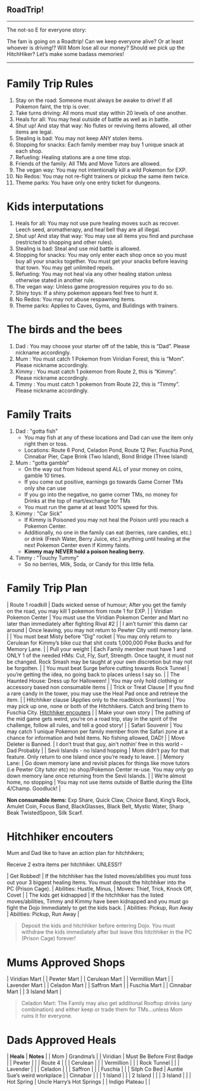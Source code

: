 
## RoadTrip!

---

The not-so E for everyone story:

The fam is going on a Roadtrip! Can we keep everyone alive? Or at least whoever is driving!? Will Mom lose all our money? Should we pick up the HitchHiker? Let’s make some badass memories!

---

# Family Trip Rules

1) Stay on the road: Someone must always be awake to drive! If all Pokemon faint, the trip is over.
2) Take turns driving: All mons must stay within 20 levels of one another.
3) Heals for all: You may heal outside of battle as well as in battle.
4) Shut up! And stay that way: No flutes or reviving items allowed, all other items are legal.
5) Stealing is bad: You may not keep ANY stolen items.
6) Stopping for snacks: Each family member may buy 1 unique snack at each shop.
7) Refueling: Healing stations are a one time stop.
8) Friends of the family: All TMs and Move Tutors are allowed.
9) The vegan way: You may not intentionally kill a wild Pokemon for EXP.
10) No Redos: You may not re-fight trainers or pickup the same item twice.
11) Theme parks: You have only one entry ticket for dungeons.

# Kids interputations

1) Heals for all: You may not use pure healing moves such as recover. Leech seed, aromatherapy, and heal bell thay are all illegal.
2) Shut up! And stay that way: You may use all items you find and purchase (restricted to shopping and other rules).
3) Stealing is bad: Steal and use mid battle is allowed.
4) Stopping for snacks: You may only enter each shop once so you must buy all your snacks together. You must get your snacks before leaving that town. You may get unlimited repels.
5) Refueling: You may not heal via any other healing station unless otherwise stated in another rule.
6) The vegan way: Unless game progression requires you to do so.
7) Shiny toys: If a shiny pokemon appears feel free to hunt it.
8) No Redos: You may not abuse respawning items.
9) Theme parks: Applies to Caves, Gyms, and Buildings with trainers.

# The birds and the bees

1) Dad : You may choose your starter off of the table, this is “Dad”. Please nickname accordingly.
2) Mum : You must catch 1 Pokemon from Viridian Forest, this is “Mom”. Please nickname accordingly.
3) Kimmy : You must catch 1 pokemon from Route 2, this is “Kimmy”. Please nickname accordingly.
4) Timmy : You must catch 1 pokemon from Route 22, this is “Timmy”. Please nickname accordingly.

# Family Traits

1) Dad : "gotta fish"
    - You may fish at any of these locations and Dad can use the item only right then or toss.
    - Locations: Route 6 Pond, Celadon Pond, Route 12 Pier, Fuschia Pond, Cinnabar Pier, Cape Brink (Two Island), Bond Bridge (Three Island)
2) Mum : "gotta gamble"
    - On the way out from hideout spend ALL of your money on coins, gamble 10 times.
    - If you come out positive, earnings go towards Game Corner TMs only she can use
    - If you go into the negative, no game corner TMs, no money for Drinks at the top of mart/exchange for TMs
    - You must run the game at at least 100% speed for this.
3) Kimmy : "Car Sick"
    - If Kimmy is Poisoned you may not heal the Poison until you reach a Pokemon Center.
    - Additionally, no one in the family can eat (berries, rare candies, etc.) or drink (Fresh Water, Berry Juice, etc.) anything until healing at the next Pokemon Center even if Kimmy faints.
    - **Kimmy may NEVER hold a poison healing berry.**
4) Timmy : "Touchy Tummy"
    - So no berries, Milk, Soda, or Candy for this little fella.

# Family Trip Plan

| Route 1 roadkill                                            | Dads wicked sense of humour; After you get the family on the road, you may kill 1 pokemon from route 1 for EXP.                                                                                       |
| Viridian Pokemon Center                                     | You must use the Viridian Pokemon Center and Mart no later than immediately after fighting Rival #2                                                                                                   |
| I ain’t turnin’ this damn car around                        | Once leaving, you may not return to Pewter City until memory lane.                                                                                                                                    |
| You must beat Misty before “Dig” rocket                     | You may only return to Cerulean for Kimmy’s bike cuz that shit costs 1,000,000 Poke Bucks and for Memory Lane.                                                                                        |
| Pull your weight                                            | Each Family member must have 1 and ONLY 1 of the needed HMs: Cut, Fly, Surf, Strength. Once taught, it must not be changed. Rock Smash may be taught at your own discretion but may not be forgotten. |
| You must beat Surge before cutting towards Rock Tunnel      | you’re getting the idea, no going back to places unless I say so.                                                                                                                                     |
| The Haunted House: Dress up for Halloween!                  | You may only hold clothing or accessory based non consumable items                                                                                                                                    |
| Trick or Treat Clause                                       | If you find a rare candy in the tower, you may use the Heal Pad once and retrieve the item.                                                                                                           |
| Hitchhiker clause (Applies only to the roadblock Snorlaxes) | You may pick up one, none or both of the Hitchhikers. Catch and bring them to Fuschia City. [Hitchhiker encouters](#hitchhiker-encouters)                                                             |
| Make your own story                                         | The pathing of the mid game gets weird, you’re on a road trip, stay in the spirit of the challenge, follow all rules, and tell a good story!                                                          |
| Safari Souvenir                                             | You may catch 1 unique Pokemon per family member from the Safari zone at a chance for information and held items. No fishing allowed, DAD!                                                            |
| Move Deleter is Banned.                                     | I don’t trust that guy, ain’t nothin’ free in this world - Dad Probably                                                                                                                               |
| Sevii Islands - no Island hopping                           | Mom didn’t pay for that feature. Only return to one Island once you’re ready to leave.                                                                                                                |
| Memory Lane:                                                | Go down memory lane and revisit places for things like move tutors (i.e Pewter City tutor etc) no shop/Pokemon Center re-use. You may only go down memory lane once returning from the Sevii Islands. |
| We’re almost home, no stopping                              | You may not use items outside of Battle during the Elite 4/Champ. Goodluck!                                                                                                                           |

**Non consumable items:** Exp Share, Quick Claw, Choice Band, King’s Rock, Amulet Coin, Focus Band, BlackGlasses, Black Belt, Mystic Water, Sharp Beak TwistedSpoon, Silk Scarf.

# Hitchhiker encouters

Mum and Dad like to have an action plan for hitchhikers;

Receive 2 extra items per hitchhiker. UNLESS!?

| Get Robbed!            | If the hitchhiker has the listed moves/abilities you must toss out your 3 biggest healing items. You must deposit the hitchhiker into the PC (Prison Cage). | Abilities: Hustle, Minus,   | Moves: Thief, Trick, Knock Off, Covet |
| The kids get kidnapped | If the hitchhiker has the listed moves/abilities, Timmy and Kimmy have been kidnapped and you must go fight the Dojo Immediately to get the kids back.      | Abilities: Pickup, Run Away | Abilities: Pickup, Run Away           |

> Deposit the kids and hitchhiker before entering Dojo. You must withdraw the kids immediately after but leave this hitchhiker in the PC (Prison Cage) forever!

# Mums Approved Shops

| Viridian Mart   |
| Pewter Mart     |
| Cerulean Mart   |
| Vermillion Mart |
| Lavender Mart   |
| Celadon Mart    |
| Saffron Mart    |
| Fuschia Mart    |
| Cinnabar Mart   |
| 3 Island Mart   |

> Celadon Mart: The Family may also get additional Rooftop drinks (any combination) and either keep or trade them for TMs…unless Mom ruins it for everyone.

# Dads Approved Heals

| **Heals**      | **Notes**                    |
| Mom            | Grandma’s                    |
| Viridian       | Must Be Before First Badge   |
| Pewter         |                              |
| Route 4        |                              |
| Cerulean       |                              |
| Vermillion     |                              |
| Rock Tunnel    |                              |
| Lavender       |                              |
| Celadon        |                              |
| Saffron        |                              |
| Fuschia        |                              |
| Silph Co Bed   | Auntie Sue’s weird workplace |
| Cinnabar       |                              |
| 1 Island       |                              |
| 2 Island       |                              |
| 3 Island       |                              |
| Hot Spring     | Uncle Harry’s Hot Springs    |
| Indigo Plateau |                              |
